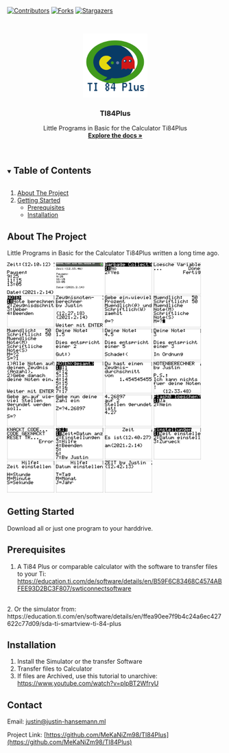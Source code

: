 [![Contributors][contributors-shield]][contributors-url]
[![Forks][forks-shield]][forks-url]
[![Stargazers][stars-shield]][stars-url]




<!-- PROJECT LOGO -->
<br />
<p align="center">
  <a href="https://github.com/MeKaNiZm98/TI84Plus">
    <img src="images/logo.png" alt="Logo" width="150" height="150">
  </a>

  <h3 align="center">TI84Plus</h3>

  <p align="center">
    Little Programs in Basic for the Calculator Ti84Plus
    <br />
    <a href="https://github.com/MeKaNiZm98/TI84Plus"><strong>Explore the docs »</strong></a>
    <br />
    <br />
  </p>
</p>



<!-- TABLE OF CONTENTS -->
<details open="open">
  <summary><h2 style="display: inline-block">Table of Contents</h2></summary>
  <ol>
    <li>
      <a href="#about-the-project">About The Project</a>
    </li>
    <li>
      <a href="#getting-started">Getting Started</a>
      <ul>
        <li><a href="#prerequisites">Prerequisites</a></li>
        <li><a href="#installation">Installation</a></li>
      </ul>
    </li>
  </ol>
</details>



<!-- ABOUT THE PROJECT -->
## About The Project

Little Programs in Basic for the Calculator Ti84Plus written a long time ago.

<img src="images/Clock1.jpg" width="110" height="74"> <img src="images/Clock2.jpg" width="110" height="74">
<img src="images/DelVar1.jpg" width="110" height="74">
<img src="images/DelVar1.1.jpg" width="110" height="74">
<img src="images/Noten1.1.jpg" width="110" height="74">
<img src="images/Noten1.2.jpg" width="110" height="74">
<img src="images/Noten1.3.jpg" width="110" height="74">
<img src="images/Noten1.4.jpg" width="110" height="74">
<img src="images/Noten1.5.jpg" width="110" height="74">
<img src="images/Noten1.6.jpg" width="110" height="74">
<img src="images/Noten1.7.jpg" width="110" height="74">
<img src="images/Noten1.8.jpg" width="110" height="74">
<img src="images/Noten1.9.jpg" width="110" height="74">
<img src="images/Noten1.10.jpg" width="110" height="74">
<img src="images/Noten1.11.jpg" width="110" height="74">
<img src="images/Noten1.12.jpg" width="110" height="74">
<img src="images/Runden1.jpg" width="110" height="74">
<img src="images/Runden1.1.jpg" width="110" height="74">
<img src="images/Runden1.2.jpg" width="110" height="74">
<img src="images/Virus1.jpg" width="110" height="74">
<img src="images/Virus1.1.jpg"  width="110" height="74">
<img src="images/Zeit1.jpg" width="110" height="74">
<img src="images/Zeit1.1.jpg" width="110" height="74">
<img src="images/Zeit1.2.jpg" width="110" height="74">
<img src="images/Zeit1.3.jpg" width="110" height="74">
<img src="images/Zeit1.4.jpg" width="110" height="74">
<img src="images/Zeit1.5.jpg" width="110" height="74">

<!-- GETTING STARTED -->
## Getting Started

Download all or just one program to your harddrive.

## Prerequisites

1. A Ti84 Plus or comparable calculator with the software to transfer files to your Ti: https://education.ti.com/de/software/details/en/B59F6C83468C4574ABFEE93D2BC3F807/swticonnectsoftware
<br>
2. Or the simulator from: 
https://education.ti.com/en/software/details/en/ffea90ee7f9b4c24a6ec427622c77d09/sda-ti-smartview-ti-84-plus 


## Installation

1. Install the Simulator or the transfer Software
2. Transfer files to Calculator
3. If files are Archived, use this tutorial to unarchive: https://www.youtube.com/watch?v=plpBT2WfryU


<!-- CONTACT -->
## Contact

Email: justin@justin-hansemann.ml

Project Link: [https://github.com/MeKaNiZm98/TI84Plus](https://github.com/MeKaNiZm98/TI84Plus)


<!-- MARKDOWN LINKS & IMAGES -->
<!-- https://www.markdownguide.org/basic-syntax/#reference-style-links -->
[contributors-shield]: https://img.shields.io/github/contributors/MeKaNiZm98/TI84Plus.svg?style=for-the-badge
[contributors-url]: https://github.com/MeKaNiZm98/TI84Plus/graphs/contributors
[forks-shield]: https://img.shields.io/github/forks/MeKaNiZm98/TI84Plus.svg?style=for-the-badge
[forks-url]: https://github.com/MeKaNiZm98/TI84Plus/network/members
[stars-shield]: https://img.shields.io/github/stars/MeKaNiZm98/TI84Plus.svg?style=for-the-badge
[stars-url]: https://github.com/MeKaNiZm98/TI84Plus/stargazers


